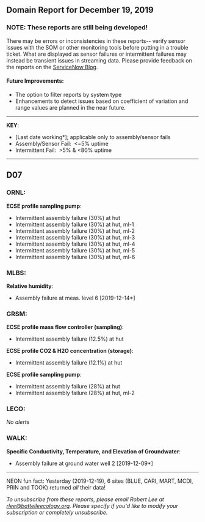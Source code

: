 ## Domain Report for December 19, 2019


### NOTE: These reports are still being developed!
There may be errors or inconsistencies in these reports-- verify sensor issues with the SOM or other monitoring tools before putting in a trouble ticket. What are displayed as sensor failures or intermittent failures may instead be transient issues in streaming data.
Please provide feedback on the reports on the [ServiceNow Blog](https://neon.service-now.com/community?id=community_blog&sys_id=9b4fbe8adbed734017ecf9041d9619be).

#### Future Improvements: 
 - The option to filter reports by system type 
 - Enhancements to detect issues based on coefficient of variation and range values are planned in the near future.

***

**KEY**:

 - [Last date working*]; applicable only to assembly/sensor fails
 - Assembly/Sensor Fail:&nbsp;&nbsp;<=5% uptime
 - Intermittent Fail:&nbsp;&nbsp;>5% & <80% uptime

***
## D07

### ORNL:

**ECSE profile sampling pump**:
 - Intermittent assembly failure (30%) at hut
 - Intermittent assembly failure (30%) at hut, ml-1
 - Intermittent assembly failure (30%) at hut, ml-2
 - Intermittent assembly failure (30%) at hut, ml-3
 - Intermittent assembly failure (30%) at hut, ml-4
 - Intermittent assembly failure (30%) at hut, ml-5
 - Intermittent assembly failure (30%) at hut, ml-6

### MLBS:

**Relative humidity**:
 - Assembly failure at meas. level 6 [2019-12-14*]

### GRSM:

**ECSE profile mass flow controller (sampling)**:
 - Intermittent assembly failure (12.5%) at hut

**ECSE profile CO2 & H2O concentration (storage)**:
 - Intermittent assembly failure (12.1%) at hut

**ECSE profile sampling pump**:
 - Intermittent assembly failure (28%) at hut
 - Intermittent assembly failure (28%) at hut, ml-2

### LECO:

_No alerts_

### WALK:

**Specific Conductivity, Temperature, and Elevation of Groundwater**:
 - Assembly failure at ground water well 2 [2019-12-09*]

***
NEON fun fact: Yesterday (2019-12-19), 6 sites (BLUE, CARI, MART, MCDI, PRIN and TOOK) returned _all_ their data!

_To unsubscribe from these reports, please email Robert Lee at rlee@battelleecology.org. Please specify if you'd like to modify your subscription or completely unsubscribe._
